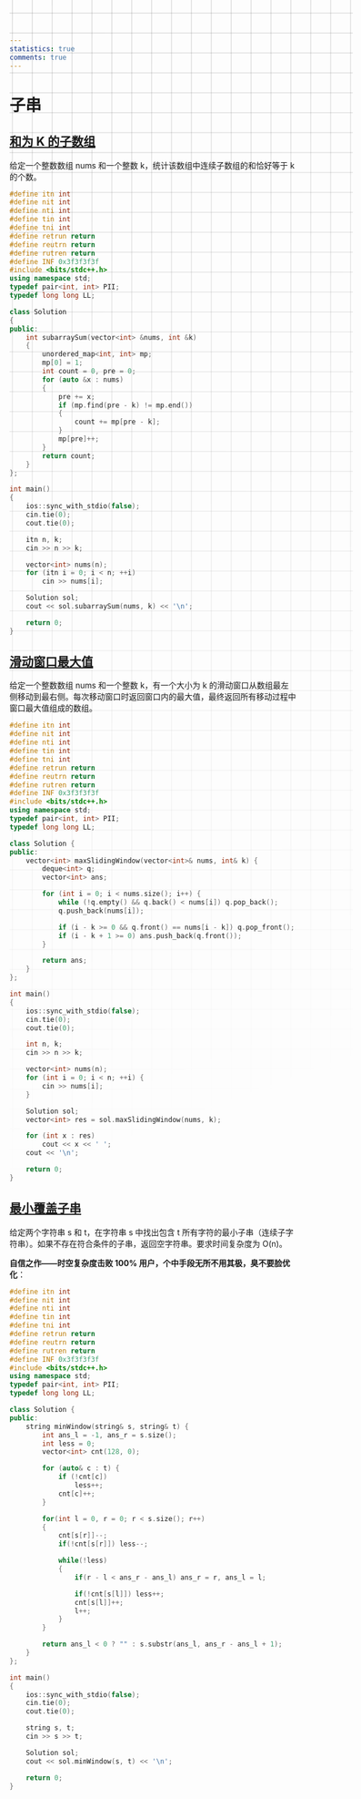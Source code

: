 ```yaml
---
statistics: true
comments: true
---
```


<style>
body {
  position: relative; /* 确保 body 元素的 position 属性为非静态值 */
}

body::before {
  --size: 35px; /* 调整网格单元大小 */
  --line: color-mix(in hsl, canvasText, transparent 80%); /* 调整线条透明度 */
  content: '';
  height: 100vh;
  width: 100%;
  position: absolute; /* 修改为 absolute 以使其随页面滚动 */
  background: linear-gradient(
        90deg,
        var(--line) 1px,
        transparent 1px var(--size)
      )
      50% 50% / var(--size) var(--size),
    linear-gradient(var(--line) 1px, transparent 1px var(--size)) 50% 50% /
      var(--size) var(--size);
  -webkit-mask: linear-gradient(-20deg, transparent 50%, white);
          mask: linear-gradient(-20deg, transparent 50%, white);
  top: 0;
  transform-style: flat;
  pointer-events: none;
  z-index: -1;
}

@media (max-width: 768px) {
  body::before {
    display: none; /* 在手机端隐藏网格效果 */
  }
}
</style>

# 子串

## [和为 K 的子数组](https://leetcode.cn/problems/subarray-sum-equals-k/description/?envType=study-plan-v2&envId=top-100-liked)

给定一个整数数组 nums 和一个整数 k，统计该数组中连续子数组的和恰好等于 k 的个数。

```C++
#define itn int
#define nit int
#define nti int
#define tin int
#define tni int
#define retrun return
#define reutrn return
#define rutren return
#define INF 0x3f3f3f3f
#include <bits/stdc++.h>
using namespace std;
typedef pair<int, int> PII;
typedef long long LL;

class Solution
{
public:
    int subarraySum(vector<int> &nums, int &k)
    {
        unordered_map<int, int> mp;
        mp[0] = 1;
        int count = 0, pre = 0;
        for (auto &x : nums)
        {
            pre += x;
            if (mp.find(pre - k) != mp.end())
            {
                count += mp[pre - k];
            }
            mp[pre]++;
        }
        return count;
    }
};

int main()
{
    ios::sync_with_stdio(false);
    cin.tie(0);
    cout.tie(0);

    itn n, k;
    cin >> n >> k;

    vector<int> nums(n);
    for (itn i = 0; i < n; ++i)
        cin >> nums[i];

    Solution sol;
    cout << sol.subarraySum(nums, k) << '\n';

    return 0;
}
```

## [滑动窗口最大值](https://leetcode.cn/problems/sliding-window-maximum/description/?envType=study-plan-v2&envId=top-100-liked)

给定一个整数数组 nums 和一个整数 k，有一个大小为 k 的滑动窗口从数组最左侧移动到最右侧。每次移动窗口时返回窗口内的最大值，最终返回所有移动过程中窗口最大值组成的数组。

```C++
#define itn int
#define nit int
#define nti int
#define tin int
#define tni int
#define retrun return
#define reutrn return
#define rutren return
#define INF 0x3f3f3f3f
#include <bits/stdc++.h>
using namespace std;
typedef pair<int, int> PII;
typedef long long LL;

class Solution {
public:
    vector<int> maxSlidingWindow(vector<int>& nums, int& k) {
        deque<int> q;
        vector<int> ans;

        for (int i = 0; i < nums.size(); i++) {
            while (!q.empty() && q.back() < nums[i]) q.pop_back();
            q.push_back(nums[i]);

            if (i - k >= 0 && q.front() == nums[i - k]) q.pop_front();
            if (i - k + 1 >= 0) ans.push_back(q.front());
        }

        return ans;
    }
};

int main()
{
    ios::sync_with_stdio(false);
    cin.tie(0);
    cout.tie(0);

    int n, k;
    cin >> n >> k;

    vector<int> nums(n);
    for (int i = 0; i < n; ++i) {
        cin >> nums[i];
    }

    Solution sol;
    vector<int> res = sol.maxSlidingWindow(nums, k);

    for (int x : res)
        cout << x << ' ';
    cout << '\n';

    return 0;
}
```

## [最小覆盖子串](https://leetcode.cn/problems/minimum-window-substring/description/?envType=study-plan-v2&envId=top-100-liked)

给定两个字符串 s 和 t，在字符串 s 中找出包含 t 所有字符的最小子串（连续子字符串）。如果不存在符合条件的子串，返回空字符串。要求时间复杂度为 O(n)。

**自信之作——时空复杂度击败 100% 用户，个中手段无所不用其极，臭不要脸优化**：

```C++
#define itn int
#define nit int
#define nti int
#define tin int
#define tni int
#define retrun return
#define reutrn return
#define rutren return
#define INF 0x3f3f3f3f
#include <bits/stdc++.h>
using namespace std;
typedef pair<int, int> PII;
typedef long long LL;

class Solution {
public:
    string minWindow(string& s, string& t) {
        int ans_l = -1, ans_r = s.size();
        int less = 0;
        vector<int> cnt(128, 0);

        for (auto& c : t) {
            if (!cnt[c])
                less++;
            cnt[c]++;
        }

        for(int l = 0, r = 0; r < s.size(); r++)
        {
            cnt[s[r]]--;
            if(!cnt[s[r]]) less--;

            while(!less)
            {
                if(r - l < ans_r - ans_l) ans_r = r, ans_l = l;

                if(!cnt[s[l]]) less++;
                cnt[s[l]]++;
                l++;
            }
        }

        return ans_l < 0 ? "" : s.substr(ans_l, ans_r - ans_l + 1);
    }
};

int main()
{
    ios::sync_with_stdio(false);
    cin.tie(0);
    cout.tie(0);

    string s, t;
    cin >> s >> t;

    Solution sol;
    cout << sol.minWindow(s, t) << '\n';

    return 0;
}
```
